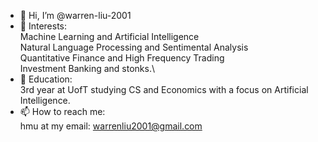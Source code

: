 - 👋 Hi, I’m @warren-liu-2001
- 👀 Interests: \
 Machine Learning and Artificial Intelligence \
 Natural Language Processing and Sentimental Analysis \
 Quantitative Finance and High Frequency Trading \
 Investment Banking and stonks.\
- 🌱 Education: \
3rd year at UofT studying CS and Economics with a focus on Artificial Intelligence.
- 📫 How to reach me: \
hmu at my email: warrenliu2001@gmail.com

<!---
warren-liu-2001/warren-liu-2001 is a ✨ special ✨ repository because its `README.md` (this file) appears on your GitHub profile.
You can click the Preview link to take a look at your changes.
--->
